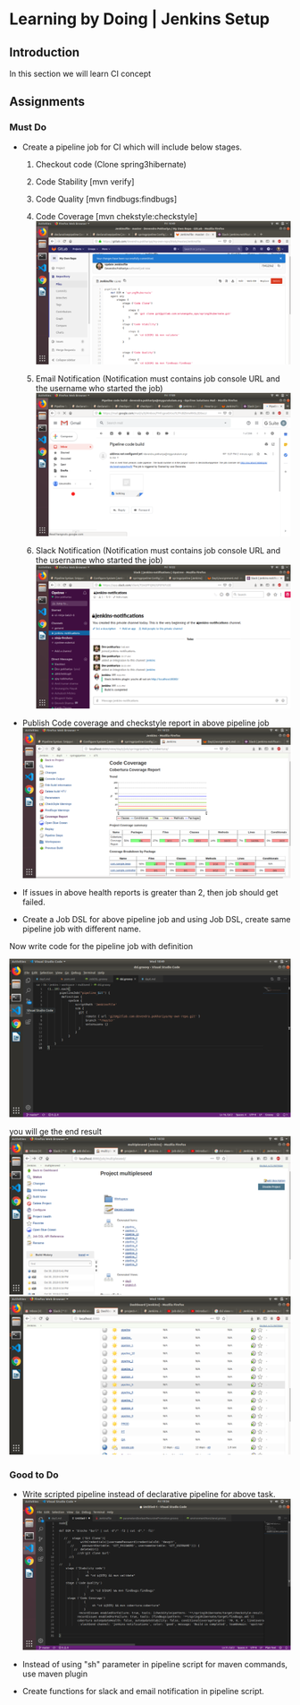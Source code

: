 # Learning by Doing | Jenkins Setup

## Introduction
In this section we will learn CI concept

## Assignments
### Must Do
* Create a pipeline job for CI which will include below stages.
  1. Checkout code (Clone spring3hibernate)
  2. Code Stability [mvn verify]

  3. Code Quality [mvn findbugs:findbugs]
  4. Code Coverage [mvn chekstyle:checkstyle]
![image](images/scriptedJenkins.png)
  5. Email Notification (Notification must contains job console URL and the username who started the job)
  ![image](images/email.png)
  6. Slack Notification (Notification must contains job console URL and the username who started the job)
  ![image](images/slack.png)
* Publish Code coverage and checkstyle report in above pipeline job
![image](images/codecoverage.png)
* If issues in above health reports is greater than 2, then job should get failed.  

* Create a Job DSL for above pipeline job and using Job DSL, create same pipeline job with different name. 

Now write code for the pipeline job with definition

![image](images/multiplecode.png)


you will ge the end result
![image](images/pipe.png)
![image](images/multiple.png)
### Good to Do
* Write scripted pipeline instead of declarative pipeline for above task.
![image](images/scriptcod.png)

* Instead of using "sh" parameter in pipeline script for maven commands, use maven plugin

* Create functions for slack and email notification in pipeline script.
